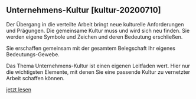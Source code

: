 ## Unternehmens-Kultur [kultur-20200710]

Der Übergang in die verteilte Arbeit bringt neue kulturelle Anforderungen und Prägungen. Die gemeinsame Kultur muss und wird sich neu finden. Sie werden eigene Symbole und Zeichen und deren Bedeutung erschließen.

Sie erschaffen gemeinsam mit der gesamtem Belegschaft Ihr eigenes Bedeutungs-Gewebe.

Das Thema Unternehmens-Kultur ist einen eigenen Leitfaden wert. Hier nur die wichtigsten Elemente, mit denen Sie eine passende Kultur zu vernetzter Arbeit schaffen können.

[jetzt lesen](#kultur-wirkung-20200710)

